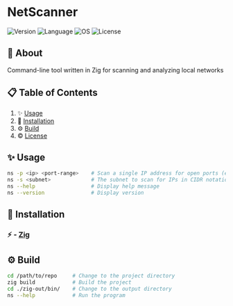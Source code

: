 # NetScanner

![Version](https://img.shields.io/badge/Version-v0.2.0-red)
![Language](https://img.shields.io/badge/Language-0.13.0-orange?logo=zig&logoSize=auto)
![OS](https://img.shields.io/badge/OS-Linux%2C%20MacOS%2C%20Windows-blue)
![License](https://img.shields.io/badge/License-GNU%20GPL--3.0-green)


## 🚀 About

Command-line tool written in Zig for scanning and analyzing local networks

## 📋 Table of Contents

1. ✨ [Usage](#usage)
2. 🔨 [Installation](#installation)
3. ⚙️ [Build](#build)
4. ©️ [License](../LICENSE)

## <a name="usage">✨ Usage</a>

```sh
ns -p <ip> <port-range>    # Scan a single IP address for open ports (example: 192.168.1.1 1-1024)
ns -s <subnet>             # The subnet to scan for IPs in CIDR notation (example: 192.168.0.1/24)
ns --help                  # Display help message
ns --version               # Display version
```

## <a name="installation">🔨 Installation</a>

### ⚡ - [Zig](https://ziglang.org/)

## <a name="build">⚙️ Build </a>

```sh
cd /path/to/repo     # Change to the project directory
zig build            # Build the project
cd ./zig-out/bin/    # Change to the output directory
ns --help            # Run the program
```
